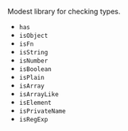 Modest library for checking types.

* `has`
* `isObject`
* `isFn`
* `isString`
* `isNumber`
* `isBoolean`
* `isPlain`
* `isArray`
* `isArrayLike`
* `isElement`
* `isPrivateName`
* `isRegExp`
